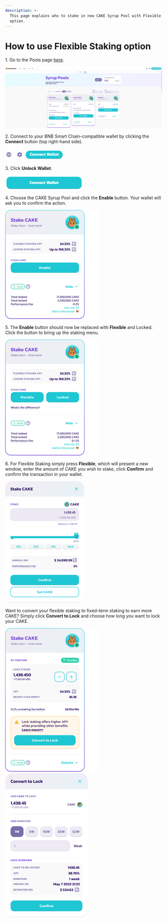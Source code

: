 ```yaml
---
description: >-
  This page explains who to stake in new CAKE Syrup Pool with Flexible Staking
  option.
---
```


# How to use Flexible Staking option

1\. Go to the Pools page [here](https://pancakeswap.finance/pools).

![](<../../../.gitbook/assets/1-how-to-stake-in-syrup-pool (1) (1).png>)

2\. Connect to your BNB Smart Chain-compatible wallet by clicking the **Connect** button (top right-hand side).

![](<../../../.gitbook/assets/2-how-to-stake-in-syrup-pool (1) (1).png>)

3\. Click **Unlock Wallet**.

![](<../../../.gitbook/assets/3-how-to-stake-in-syrup-pool (1) (1).png>)

4\. Choose the CAKE Syrup Pool and click the **Enable** button. Your wallet will ask you to confirm the action.

![Cake Pool](../../../.gitbook/assets/cake-pool-notenable.png)

5\. The **Enable** button should now be replaced with **Flexible** and Locked. Click the button to bring up the staking menu.

![New Cake Pool](../../../.gitbook/assets/cake-pool-enabled1-small.png)

6\. For Flexible Staking simply press **Flexible**, which will present a new window, enter the amount of CAKE you wish to stake, click **Confirm** and confirm the transaction in your wallet.

![Flexible Staking Deposit](../../../.gitbook/assets/cake-pool-flex-deposit.png)

Want to convert your flexible staking to fixed-term staking to earn more CAKE? Simply click **Convert to Lock** and choose how long you want to lock your CAKE.

![Flexible Staking Convert to Fixed](../../../.gitbook/assets/cake-pool-flex-convert.png) ![Flexible Staking Convert Lock](../../../.gitbook/assets/cake-pool-convert-lock.png)
